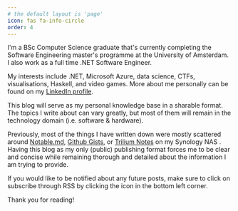```yaml
---
# the default layout is 'page'
icon: fas fa-info-circle
order: 4
---
```


I'm a BSc Computer Science graduate that's currently completing the Software Engineering master's programme at the University of Amsterdam. I also work as a full time .NET Software Engineer. 

My interests include .NET, Microsoft Azure, data science, CTFs, visualisations, Haskell, and video games. More about me personally can be found on my [LinkedIn profile](https://www.linkedin.com/in/pekostic).

This blog will serve as my personal knowledge base in a sharable format. The topics I write about can vary greatly, but most of them will remain in the technology domain (i.e. software & hardware).

Previously, most of the things I have written down were mostly scattered around [Notable.md](https://notable.app/), [Github Gists](https://gist.github.com/), or [Trilium Notes](https://github.com/zadam/trilium) on my Synology NAS . Having this blog as my only (public) publishing format forces me to be clear and concise while remaining thorough and detailed about the information I am trying to provide.

If you would like to be notified about any future posts, make sure to click on subscribe through RSS by clicking the icon in the bottom left corner. 

Thank you for reading!